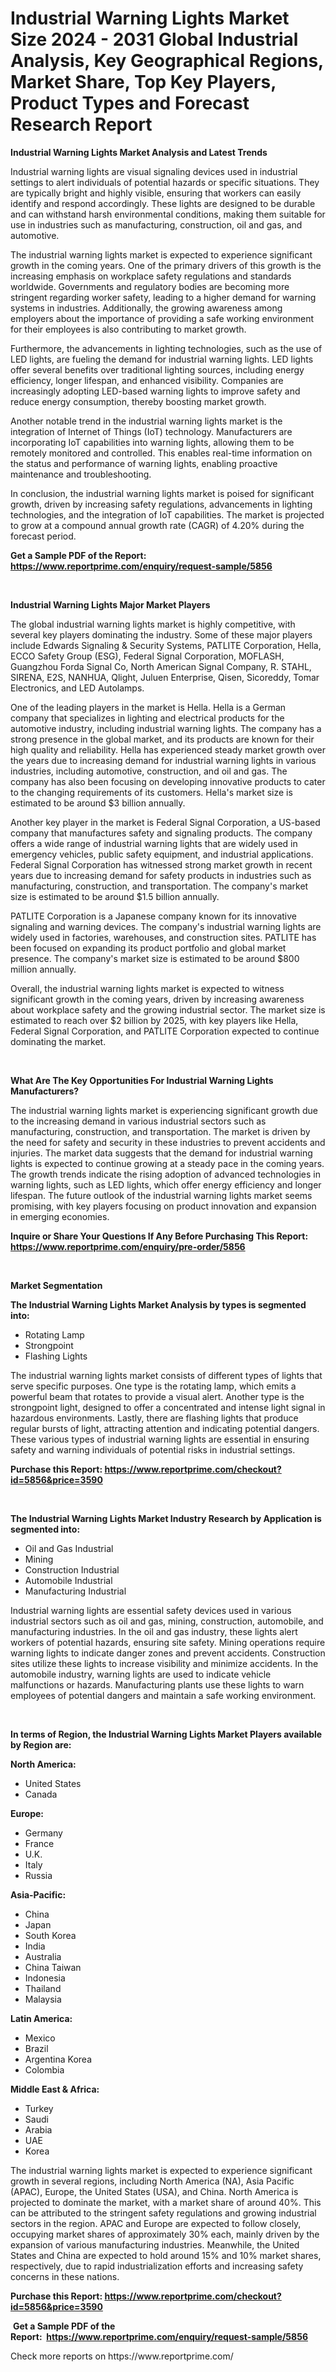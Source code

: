 <p><h1>Industrial Warning Lights Market Size 2024 - 2031 Global Industrial Analysis, Key Geographical Regions, Market Share, Top Key Players, Product Types and Forecast Research Report</h1></p><p><strong>Industrial Warning Lights Market Analysis and Latest Trends</strong></p>
<p><p>Industrial warning lights are visual signaling devices used in industrial settings to alert individuals of potential hazards or specific situations. They are typically bright and highly visible, ensuring that workers can easily identify and respond accordingly. These lights are designed to be durable and can withstand harsh environmental conditions, making them suitable for use in industries such as manufacturing, construction, oil and gas, and automotive.</p><p>The industrial warning lights market is expected to experience significant growth in the coming years. One of the primary drivers of this growth is the increasing emphasis on workplace safety regulations and standards worldwide. Governments and regulatory bodies are becoming more stringent regarding worker safety, leading to a higher demand for warning systems in industries. Additionally, the growing awareness among employers about the importance of providing a safe working environment for their employees is also contributing to market growth.</p><p>Furthermore, the advancements in lighting technologies, such as the use of LED lights, are fueling the demand for industrial warning lights. LED lights offer several benefits over traditional lighting sources, including energy efficiency, longer lifespan, and enhanced visibility. Companies are increasingly adopting LED-based warning lights to improve safety and reduce energy consumption, thereby boosting market growth.</p><p>Another notable trend in the industrial warning lights market is the integration of Internet of Things (IoT) technology. Manufacturers are incorporating IoT capabilities into warning lights, allowing them to be remotely monitored and controlled. This enables real-time information on the status and performance of warning lights, enabling proactive maintenance and troubleshooting.</p><p>In conclusion, the industrial warning lights market is poised for significant growth, driven by increasing safety regulations, advancements in lighting technologies, and the integration of IoT capabilities. The market is projected to grow at a compound annual growth rate (CAGR) of 4.20% during the forecast period.</p></p>
<p><strong>Get a Sample PDF of the Report:&nbsp; <a href="https://www.reportprime.com/enquiry/request-sample/5856">https://www.reportprime.com/enquiry/request-sample/5856</a></strong></p>
<p>&nbsp;</p>
<p><strong>Industrial Warning Lights Major Market Players</strong></p>
<p><p>The global industrial warning lights market is highly competitive, with several key players dominating the industry. Some of these major players include Edwards Signaling & Security Systems, PATLITE Corporation, Hella, ECCO Safety Group (ESG), Federal Signal Corporation, MOFLASH, Guangzhou Forda Signal Co, North American Signal Company, R. STAHL, SIRENA, E2S, NANHUA, Qlight, Juluen Enterprise, Qisen, Sicoreddy, Tomar Electronics, and LED Autolamps.</p><p>One of the leading players in the market is Hella. Hella is a German company that specializes in lighting and electrical products for the automotive industry, including industrial warning lights. The company has a strong presence in the global market, and its products are known for their high quality and reliability. Hella has experienced steady market growth over the years due to increasing demand for industrial warning lights in various industries, including automotive, construction, and oil and gas. The company has also been focusing on developing innovative products to cater to the changing requirements of its customers. Hella's market size is estimated to be around $3 billion annually.</p><p>Another key player in the market is Federal Signal Corporation, a US-based company that manufactures safety and signaling products. The company offers a wide range of industrial warning lights that are widely used in emergency vehicles, public safety equipment, and industrial applications. Federal Signal Corporation has witnessed strong market growth in recent years due to increasing demand for safety products in industries such as manufacturing, construction, and transportation. The company's market size is estimated to be around $1.5 billion annually.</p><p>PATLITE Corporation is a Japanese company known for its innovative signaling and warning devices. The company's industrial warning lights are widely used in factories, warehouses, and construction sites. PATLITE has been focused on expanding its product portfolio and global market presence. The company's market size is estimated to be around $800 million annually.</p><p>Overall, the industrial warning lights market is expected to witness significant growth in the coming years, driven by increasing awareness about workplace safety and the growing industrial sector. The market size is estimated to reach over $2 billion by 2025, with key players like Hella, Federal Signal Corporation, and PATLITE Corporation expected to continue dominating the market.</p></p>
<p>&nbsp;</p>
<p><strong>What Are The Key Opportunities For Industrial Warning Lights Manufacturers?</strong></p>
<p><p>The industrial warning lights market is experiencing significant growth due to the increasing demand in various industrial sectors such as manufacturing, construction, and transportation. The market is driven by the need for safety and security in these industries to prevent accidents and injuries. The market data suggests that the demand for industrial warning lights is expected to continue growing at a steady pace in the coming years. The growth trends indicate the rising adoption of advanced technologies in warning lights, such as LED lights, which offer energy efficiency and longer lifespan. The future outlook of the industrial warning lights market seems promising, with key players focusing on product innovation and expansion in emerging economies.</p></p>
<p><strong>Inquire or Share Your Questions If Any Before Purchasing This Report: <a href="https://www.reportprime.com/enquiry/pre-order/5856">https://www.reportprime.com/enquiry/pre-order/5856</a></strong></p>
<p>&nbsp;</p>
<p><strong>Market Segmentation</strong></p>
<p><strong>The Industrial Warning Lights Market Analysis by types is segmented into:</strong></p>
<p><ul><li>Rotating Lamp</li><li>Strongpoint</li><li>Flashing Lights</li></ul></p>
<p><p>The industrial warning lights market consists of different types of lights that serve specific purposes. One type is the rotating lamp, which emits a powerful beam that rotates to provide a visual alert. Another type is the strongpoint light, designed to offer a concentrated and intense light signal in hazardous environments. Lastly, there are flashing lights that produce regular bursts of light, attracting attention and indicating potential dangers. These various types of industrial warning lights are essential in ensuring safety and warning individuals of potential risks in industrial settings.</p></p>
<p><strong>Purchase this Report:&nbsp;<a href="https://www.reportprime.com/checkout?id=5856&price=3590">https://www.reportprime.com/checkout?id=5856&price=3590</a></strong></p>
<p>&nbsp;</p>
<p><strong>The Industrial Warning Lights Market Industry Research by Application is segmented into:</strong></p>
<p><ul><li>Oil and Gas Industrial</li><li>Mining</li><li>Construction Industrial</li><li>Automobile Industrial</li><li>Manufacturing Industrial</li></ul></p>
<p><p>Industrial warning lights are essential safety devices used in various industrial sectors such as oil and gas, mining, construction, automobile, and manufacturing industries. In the oil and gas industry, these lights alert workers of potential hazards, ensuring site safety. Mining operations require warning lights to indicate danger zones and prevent accidents. Construction sites utilize these lights to increase visibility and minimize accidents. In the automobile industry, warning lights are used to indicate vehicle malfunctions or hazards. Manufacturing plants use these lights to warn employees of potential dangers and maintain a safe working environment.</p></p>
<p>&nbsp;</p>
<p><strong>In terms of Region, the Industrial Warning Lights Market Players available by Region are:</strong></p>
<p>
    <p> <strong> North America: </strong>
        <ul>
            <li>United States</li>
            <li>Canada</li>
        </ul>
        </p> 
    <p> <strong> Europe: </strong>
        <ul>
            <li>Germany</li>
            <li>France</li>
            <li>U.K.</li>
            <li>Italy</li>
            <li>Russia</li>
        </ul>
        </p> 
    <p> <strong> Asia-Pacific: </strong>
        <ul>
            <li>China</li>
            <li>Japan</li>
            <li>South Korea</li>
            <li>India</li>
            <li>Australia</li>
            <li>China Taiwan</li>
            <li>Indonesia</li>
            <li>Thailand</li>
            <li>Malaysia</li>
        </ul>
        </p> 
    <p> <strong> Latin America: </strong>
        <ul>
            <li>Mexico</li>
            <li>Brazil</li>
            <li>Argentina Korea</li>
            <li>Colombia</li>
        </ul>
        </p> 
    <p> <strong> Middle East & Africa: </strong>
        <ul>
            <li>Turkey</li>
            <li>Saudi</li>
            <li>Arabia</li>
            <li>UAE</li>
            <li>Korea</li>
        </ul>
    </p>
    </p>
<p><p>The industrial warning lights market is expected to experience significant growth in several regions, including North America (NA), Asia Pacific (APAC), Europe, the United States (USA), and China. North America is projected to dominate the market, with a market share of around 40%. This can be attributed to the stringent safety regulations and growing industrial sectors in the region. APAC and Europe are expected to follow closely, occupying market shares of approximately 30% each, mainly driven by the expansion of various manufacturing industries. Meanwhile, the United States and China are expected to hold around 15% and 10% market shares, respectively, due to rapid industrialization efforts and increasing safety concerns in these nations.</p></p>
<p><strong>Purchase this Report: <a href="https://www.reportprime.com/checkout?id=5856&price=3590">https://www.reportprime.com/checkout?id=5856&price=3590</a></strong></p>
<p>&nbsp;<strong>Get a Sample PDF of the Report:&nbsp;&nbsp;<a href="https://www.reportprime.com/enquiry/request-sample/5856">https://www.reportprime.com/enquiry/request-sample/5856</a></strong></p>
<p><strong></strong></p>
<p>Check more reports on https://www.reportprime.com/</p>